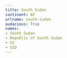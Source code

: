 ```yaml
---
title: South Sudan
continent: AF
urlname: south-sudan
audacious: True
names:
- South Sudan
- Republic of South Sudan
- SS
- SSD
---
```


